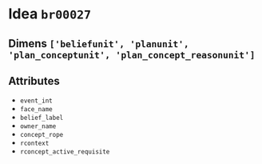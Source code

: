 # Idea `br00027`

## Dimens `['beliefunit', 'planunit', 'plan_conceptunit', 'plan_concept_reasonunit']`

## Attributes
- `event_int`
- `face_name`
- `belief_label`
- `owner_name`
- `concept_rope`
- `rcontext`
- `rconcept_active_requisite`
